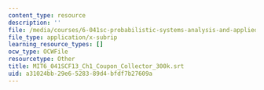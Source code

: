 ```yaml
---
content_type: resource
description: ''
file: /media/courses/6-041sc-probabilistic-systems-analysis-and-applied-probability-fall-2013/a31024bb29e6528389d4bfdf7b27609a_MIT6_041SCF13_Ch1_Coupon_Collector_300k.vtt
file_type: application/x-subrip
learning_resource_types: []
ocw_type: OCWFile
resourcetype: Other
title: MIT6_041SCF13_Ch1_Coupon_Collector_300k.srt
uid: a31024bb-29e6-5283-89d4-bfdf7b27609a
---
```

